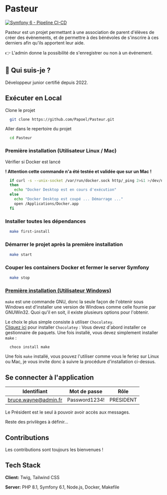 # Pasteur

[![Symfony 6 - Pipeline CI-CD](https://github.com/Papoel/Pasteur/actions/workflows/code-quality.yml/badge.svg?event=push)](https://github.com/Papoel/Pasteur/actions/workflows/code-quality.yml)

Pasteur est un projet permettant à une association de parent d'élèves de créer des évènements, et de permettre à des bénévoles de s'inscrire à ces derniers afin qu'ils apportent leur aide.

👉 L'admin donne la possibilité de s'enregistrer ou non à un événement.

## 🚀 Qui suis-je ?


Développeur junior certifié depuis 2022.

## Exécuter en Local

Clone le projet

```bash
  git clone https://github.com/Papoel/Pasteur.git
```

Aller dans le repertoire du projet

```bash
  cd Pasteur
```
### Première installation (Utilisateur Linux / Mac)

Vérifier si Docker est lancé

**! Attention cette commande n'a été testée et validée que sur un Mac !**


```bash
  if curl -s --unix-socket /var/run/docker.sock http/_ping 2>&1 >/dev/null
  then
    echo "Docker Desktop est en cours d'exécution"
  else
    echo "Docker Desktop est coupé ... Démarrage ..."
    open /Applications/Docker.app
  fi
```

### Installer toutes les dépendances

```bash
  make first-install
```

### Démarrer le projet après la première installation

```bash
  make start
```

### Couper les containers Docker et fermer le server Symfony

```bash
  make stop
```

### [Première installation (Utilisateur Windows)](https://stackoverflow.com/questions/32127524/how-to-install-and-use-make-in-windows)



`make` est une commande GNU, donc la seule façon de l'obtenir sous Windows est d'installer une version de Windows 
comme celle fournie par GNUWin32.
Quoi qu'il en soit, il existe plusieurs options pour l'obtenir.

Le choix le plus simple consiste à utiliser `Chocolatey`. <br/>
[Cliquez ici](https://lecrabeinfo.net/chocolatey-gestionnaire-paquets-windows.html) pour installer `Chocolatey` : 
Vous devez d'abord installer ce gestionnaire de paquets. 
Une fois installé, vous devez simplement installer `make` :

```bash
  choco install make
```

Une fois `make` installé, vous pouvez l'utiliser comme vous le feriez sur Linux ou Mac, je vous invite donc
à suivre la procédure d'installation ci-dessus.

## Se connecter à l'application
| Identifiant          | Mot de passe  | Rôle      |
|----------------------|---------------|-----------|
| bruce.wayne@admin.fr | Password1234! | PRESIDENT |

Le Président est le seul à pouvoir avoir accès aux messages.

Reste des privilèges à définir...

## Contributions

Les contributions sont toujours les bienvenues !

## Tech Stack

**Client:** Twig, Tailwind CSS

**Server:** PHP 8.1, Symfony 6.1, Node.js, Docker, Makefile
